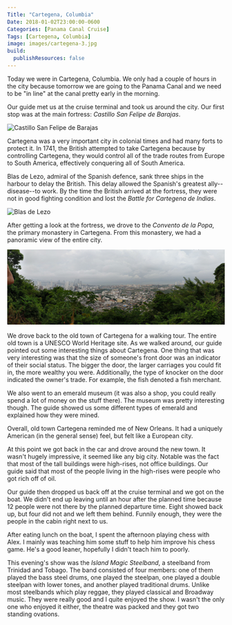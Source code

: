 ```yaml
---
Title: "Cartegena, Columbia"
Date: 2018-01-02T23:00:00-0600
Categories: [Panama Canal Cruise]
Tags: [Cartegena, Columbia]
image: images/cartegena-3.jpg
build:
  publishResources: false
---
```


Today we were in Cartegena, Columbia. We only had a couple of hours in the city
because tomorrow we are going to the Panama Canal and we need to be "in line" at
the canal pretty early in the morning.

Our guide met us at the cruise terminal and took us around the city. Our first
stop was at the main fortress: *Castillo San Felipe de Barajas*.

![Castillo San Felipe de Barajas](images/cartegena-1.jpg)

Cartegena was a very important city in colonial times and had many forts to
protect it. In 1741, the British attempted to take Cartegena because by
controlling Cartegena, they would control all of the trade routes from Europe to
South America, effectively conquering all of South America.

Blas de Lezo, admiral of the Spanish defence, sank three ships in the harbour to
delay the British. This delay allowed the Spanish's greatest ally--disease--to
work. By the time the British arrived at the fortress, they were not in good
fighting condition and lost the *Battle for Cartegena de Indias*.

![Blas de Lezo](images/cartegena-2.jpg)

After getting a look at the fortress, we drove to the *Convento de la Popa*, the
primary monastery in Cartegena. From this monastery, we had a panoramic view of
the entire city.

![Panorama from the "La Popa" Monastery](images/cartegena-3.jpg)

We drove back to the old town of Cartegena for a walking tour. The entire old
town is a UNESCO World Heritage site. As we walked around, our guide pointed out
some interesting things about Cartegena. One thing that was very interesting
was that the size of someone's front door was an indicator of their social
status. The bigger the door, the larger carriages you could fit in, the more
wealthy you were. Additionally, the type of knocker on the door indicated the
owner's trade. For example, the fish denoted a fish merchant.

We also went to an emerald museum (it was also a shop, you could really spend a
lot of money on the stuff there). The museum was pretty interesting though. The
guide showed us some different types of emerald and explained how they were
mined.

Overall, old town Cartegena reminded me of New Orleans. It had a uniquely
American (in the general sense) feel, but felt like a European city.

At this point we got back in the car and drove around the new town. It wasn't
hugely impressive, it seemed like any big city. Notable was the fact that most
of the tall buildings were high-rises, not office buildings. Our guide said that
most of the people living in the high-rises were people who got rich off of oil.

Our guide then dropped us back off at the cruise terminal and we got on the
boat. We didn't end up leaving until an hour after the planned time because 12
people were not there by the planned departure time. Eight showed back up, but
four did not and we left them behind. Funnily enough, they were the people in
the cabin right next to us.

After eating lunch on the boat, I spent the afternoon playing chess with Alex. I
mainly was teaching him some stuff to help him improve his chess game. He's a
good leaner, hopefully I didn't teach him to poorly.

This evening's show was the *Island Magic Steelband*, a steelband from Trinidad
and Tobago. The band consisted of four members: one of them played the bass
steel drums, one played the steelpan, one played a double steelpan with lower
tones, and another played traditional drums. Unlike most steelbands which play
reggae, they played classical and Broadway music. They were really good and I
quite enjoyed the show. I wasn't the only one who enjoyed it either, the theatre
was packed and they got two standing ovations.
